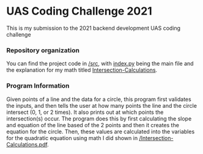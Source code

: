 # UAS Coding Challenge 2021
This is my submission to the 2021 backend development UAS coding challenge

### Repository organization
You can find the project code in [/src](src), with [index.py](src/index.py) being the main file and the explanation for my math titled [Intersection-Calculations](/Intersection-Calculations.pdg).

### Program Information
Given points of a line and the data for a circle, this program first validates the inputs, and then tells the user at how many points the line and the circle intersect (0, 1, or 2 times). It also prints out at which points the intersection(s) occur. The program does this by first calculating the slope and equation of the line based of the 2 points and then it creates the equation for the circle. Then, these values are calculated into the variables for the quadratic equation using math I did shown in [/Intersection-Calculations.pdf](Intersection-Calculations).